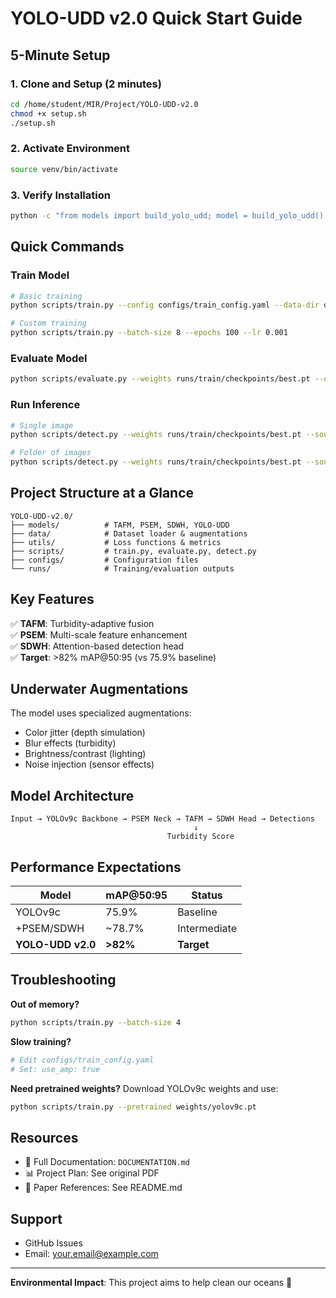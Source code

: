 # YOLO-UDD v2.0 Quick Start Guide

## 5-Minute Setup

### 1. Clone and Setup (2 minutes)

```bash
cd /home/student/MIR/Project/YOLO-UDD-v2.0
chmod +x setup.sh
./setup.sh
```

### 2. Activate Environment

```bash
source venv/bin/activate
```

### 3. Verify Installation

```bash
python -c "from models import build_yolo_udd; model = build_yolo_udd(); print(model.get_model_info())"
```

## Quick Commands

### Train Model

```bash
# Basic training
python scripts/train.py --config configs/train_config.yaml --data-dir data/trashcan

# Custom training
python scripts/train.py --batch-size 8 --epochs 100 --lr 0.001
```

### Evaluate Model

```bash
python scripts/evaluate.py --weights runs/train/checkpoints/best.pt --data-dir data/trashcan
```

### Run Inference

```bash
# Single image
python scripts/detect.py --weights runs/train/checkpoints/best.pt --source image.jpg

# Folder of images
python scripts/detect.py --weights runs/train/checkpoints/best.pt --source images/
```

## Project Structure at a Glance

```
YOLO-UDD-v2.0/
├── models/          # TAFM, PSEM, SDWH, YOLO-UDD
├── data/            # Dataset loader & augmentations
├── utils/           # Loss functions & metrics
├── scripts/         # train.py, evaluate.py, detect.py
├── configs/         # Configuration files
└── runs/            # Training/evaluation outputs
```

## Key Features

✅ **TAFM**: Turbidity-adaptive fusion  
✅ **PSEM**: Multi-scale feature enhancement  
✅ **SDWH**: Attention-based detection head  
✅ **Target**: >82% mAP@50:95 (vs 75.9% baseline)  

## Underwater Augmentations

The model uses specialized augmentations:
- Color jitter (depth simulation)
- Blur effects (turbidity)
- Brightness/contrast (lighting)
- Noise injection (sensor effects)

## Model Architecture

```
Input → YOLOv9c Backbone → PSEM Neck → TAFM → SDWH Head → Detections
                                         ↓
                                   Turbidity Score
```

## Performance Expectations

| Model | mAP@50:95 | Status |
|-------|-----------|--------|
| YOLOv9c | 75.9% | Baseline |
| +PSEM/SDWH | ~78.7% | Intermediate |
| **YOLO-UDD v2.0** | **>82%** | **Target** |

## Troubleshooting

**Out of memory?**
```bash
python scripts/train.py --batch-size 4
```

**Slow training?**
```bash
# Edit configs/train_config.yaml
# Set: use_amp: true
```

**Need pretrained weights?**
Download YOLOv9c weights and use:
```bash
python scripts/train.py --pretrained weights/yolov9c.pt
```

## Resources

- 📖 Full Documentation: `DOCUMENTATION.md`
- 📊 Project Plan: See original PDF
- 🔬 Paper References: See README.md

## Support

- GitHub Issues
- Email: your.email@example.com

---

**Environmental Impact**: This project aims to help clean our oceans 🌊
